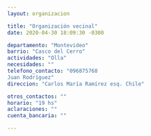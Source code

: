 ```yaml
---
layout: organizacion

title: "Organización vecinal"
date: 2020-04-30 18:09:30 -0300

departamento: "Montevideo"
barrio: "Casco del Cerro"
actividades: "Olla"
necesidades: ""
telefono_contacto: "096875768
Juan Rodríguez"
direccion: "Carlos María Ramírez esq. Chile"

otros_contactos: ""
horario: "19 hs"
aclaraciones: ""
cuenta_bancaria: ""

---
```

